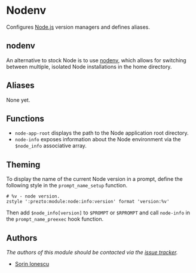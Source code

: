 Nodenv
======

Configures [Node.js][1] version managers and defines aliases.

nodenv
--------

An alternative to stock Node is to use [nodenv][2], which allows for switching between
multiple, isolated Node installations in the home directory.

Aliases
-------

None yet.

Functions
---------

  - `node-app-root` displays the path to the Node application root directory.
  - `node-info` exposes information about the Node environment via the
    `$node_info` associative array.

Theming
-------

To display the name of the current Node version in a prompt, define the
following style in the `prompt_name_setup` function.

    # %v - node version.
    zstyle ':prezto:module:node:info:version' format 'version:%v'

Then add `$node_info[version]` to `$PROMPT` or `$RPROMPT` and call
`node-info` in the `prompt_name_preexec` hook function.

Authors
-------

*The authors of this module should be contacted via the [issue tracker][3].*

  - [Sorin Ionescu](https://github.com/sorin-ionescu)

[1]: http://www.nodejs.org
[2]: https://github.com/nodenv/nodenv
[3]: https://github.com/sorin-ionescu/prezto/issues
